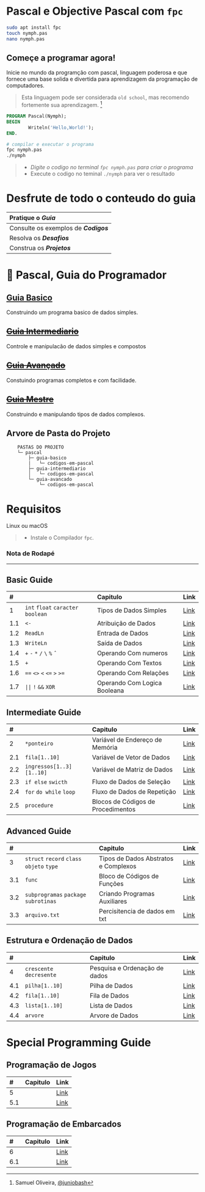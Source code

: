 # Pascal e Objective Pascal com `fpc`

~~~bash
sudo apt install fpc
touch nymph.pas
nano nymph.pas
~~~

## Começe a programar agora!  
Inicie no mundo da programção com pascal, linguagem poderosa e que fornece uma base solida e divertida para aprendizagem da programação de computadores.    
> Esta linguagem pode ser considerada `old school`, mas recomendo fortemente sua aprendizagem. [^author]

~~~pascal
PROGRAM Pascal(Nymph);
BEGIN   
        Writeln('Hello,World!');
END.    
~~~

~~~bash
# compilar e executar o programa
fpc nymph.pas
./nymph
~~~

> * _Digite o codigo no terminal `fpc nymph.pas` para criar o programa_ 
> * Execute o codigo no teminal `./nymph` para ver o resultado

# Desfrute de todo o conteudo do guia
| Pratique o _**Guia**_              |  
|:---|
| Consulte os exemplos de _**Codigos**_   |  
| Resolva os _**Desafios**_          |
| Construa os _**Projetos**_         |

# :card_index: Pascal, Guia do Programador

## [Guia Basico](1-guia-basico/README.md)
Construindo um programa basico de dados simples.
## ~~[Guia Intermediario](2-guia-intermediario/README.md)~~
Controle e manipulacão de dados simples e compostos
## ~~[Guia Avançado](3-guia-avancado/README.md)~~
Constuindo programas completos e com facilidade.
## ~~[Guia Mestre](4-guia-mestre/README.md)~~
Construindo e manipulando tipos de dados complexos.   

## Arvore de Pasta do Projeto
~~~
    PASTAS DO PROJETO
    └─ pascal
        ├─ guia-basico
        |   └─ codigos-em-pascal
        ├─ guia-intermediario
        │   └─ codigos-em-pascal
        └─ guia-avancado
            └─ codigos-em-pascal
~~~

# Requisitos
Linux ou macOS
> * Instale o Compilador `fpc`. 

### Nota de Rodapé
[^author]: Samuel Oliveira, [@juniobash](https://github.com/juniobash)

___

## Basic Guide

|#   | |Capitulo |Link|
|:---|:---|:---|:---|
|1   |`int` `float` `caracter` `boolean` | Tipos de Dados Simples|[Link]()|
|1.1 | `<-` | Atribuição de Dados|[Link]()|
|1.2 | `ReadLn` | Entrada de Dados|[Link]()|
|1.3 | `WriteLn` | Saída de Dados|[Link]()|
|1.4 | `+` `-` `*` `/` `\` `%` `ˆ` | Operando Com numeros|[Link]()|
|1.5 | `+` | Operando Com Textos|[Link]()|
|1.6 | `==` `<>` `<` `<=` `>` `>=` | Operando Com Relações|[Link]()|
|1.7 | `\|\|` `!` `&&`  `XOR` | Operando Com Logica Booleana|[Link]()|

## Intermediate Guide

|#   || Capitulo |Link|
|:---|:---|:---|:---|
|2   | `*ponteiro`| Variável de Endereço de Memória|[Link]()|
|2.1 | `fila[1..10]`| Variável de Vetor de Dados|[Link]()|
|2.2 | `ingressos[1..3][1..10]`| Variável de Matriz de Dados|[Link]()|
|2.3 | `if else` `swicth`| Fluxo de Dados de Seleção|[Link]()|
|2.4 | `for` `do while` `loop`| Fluxo de Dados de Repetição|[Link]()|
|2.5 | `procedure`| Blocos de Códigos de Procedimentos|[Link]()|

## Advanced Guide

|#   || Capitulo |Link|
|:---|:---|:---|:---|
|3   | `struct` `record` `class` `objeto` `type`| Tipos de Dados Abstratos e Complexos |[Link]()|
|3.1 | `func`| Bloco de Códigos de Funções|[Link]()|
|3.2 | `subprogramas` `package` `subrotinas`| Criando Programas Auxiliares|[Link]()|
|3.3 | `arquivo.txt`| Percisitencia de dados em txt|[Link]()|


## Estrutura e Ordenação de Dados

|#   | |Capitulo |Link|
|:---|:---|:---|:---|
|4 | `crescente` `decresente`| Pesquisa e Ordenação de dados|[Link]()|
|4.1 | `pilha[1..10]`| Pilha de Dados|[Link]()|
|4.2 | `fila[1..10]`| Fila de Dados|[Link]()|
|4.3 | `lista[1..10]`| Lista de Dados|[Link]()|
|4.4 | `arvore`| Arvore de Dados|[Link]()|

#  Special Programming Guide

## Programação de Jogos

|#   |Capitulo |Link|
|:---|:---|:---|
|5   |    |[Link]()|
|5.1 |    |[Link]()|

## Programação de Embarcados

|#   |Capitulo |Link|
|:---|:---|:---|
|6   |    |[Link]()|
|6.1 |    |[Link]()|